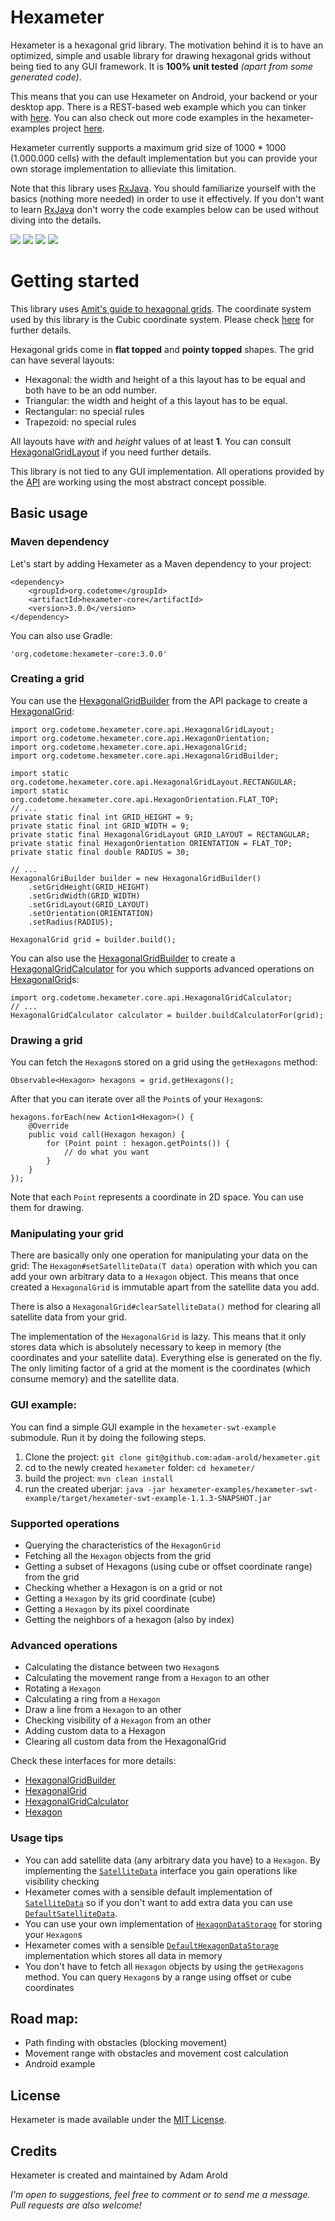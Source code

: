 # Hexameter

Hexameter is a hexagonal grid library. The motivation behind it is to have
an optimized, simple and usable library for drawing hexagonal grids without
being tied to any GUI framework.
It is **100% unit tested** *(apart from some generated code)*.

This means that you can use Hexameter on Android, your backend or your desktop app.
There is a REST-based web example which you can tinker with [here][herokurestlink].
You can also check out more code examples in the hexameter-examples project [here][exampleprojectslink].

Hexameter currently supports a maximum grid size of 1000 * 1000 (1.000.000 cells) with the default implementation but
you can provide your own storage implementation to allieviate this limitation.

Note that this library uses [RxJava][rxlink]. You should familiarize yourself with the basics (nothing more needed) in order
to use it effectively. If you don't want to learn [RxJava][rxlink] don't worry the code examples below can be used without
diving into the details.

[![][travis img]][travis]
[![][maven img]][maven]
[![][codecov img]][codecov]
[![][license img]][license]

# Getting started

This library uses [Amit's guide to hexagonal grids][amitlink]. The coordinate system used by this library is the Cubic coordinate system.
Please check [here][cubecoords] for further details.

Hexagonal grids come in **flat topped** and **pointy topped** shapes. The grid can have several layouts:
 - Hexagonal: the width and height of a this layout has to be equal and both have to be an odd number.
 - Triangular: the width and height of a this layout has to be equal.
 - Rectangular: no special rules
 - Trapezoid: no special rules

All layouts have *with* and *height* values of at least **1**.
You can consult [HexagonalGridLayout][hexgridlayout] if you need further details.

This library is not tied to any GUI implementation. All operations provided by the [API][api] are working using the most abstract concept possible.

## Basic usage

### Maven dependency
Let's start by adding Hexameter as a Maven dependency to your project:

    <dependency>
	    <groupId>org.codetome</groupId>
	    <artifactId>hexameter-core</artifactId>
	    <version>3.0.0</version>
    </dependency>

You can also use Gradle:

    'org.codetome:hexameter-core:3.0.0'


### Creating a grid

You can use the [HexagonalGridBuilder][hexgridbuilder] from the API package to create a [HexagonalGrid][hexgrid]:

    import org.codetome.hexameter.core.api.HexagonalGridLayout;
    import org.codetome.hexameter.core.api.HexagonOrientation;
    import org.codetome.hexameter.core.api.HexagonalGrid;
    import org.codetome.hexameter.core.api.HexagonalGridBuilder;

    import static org.codetome.hexameter.core.api.HexagonalGridLayout.RECTANGULAR;
    import static org.codetome.hexameter.core.api.HexagonOrientation.FLAT_TOP;
    // ...
    private static final int GRID_HEIGHT = 9;
    private static final int GRID_WIDTH = 9;
    private static final HexagonalGridLayout GRID_LAYOUT = RECTANGULAR;
    private static final HexagonOrientation ORIENTATION = FLAT_TOP;
    private static final double RADIUS = 30;

    // ...
    HexagonalGriBuilder builder = new HexagonalGridBuilder()
        .setGridHeight(GRID_HEIGHT)
        .setGridWidth(GRID_WIDTH)
        .setGridLayout(GRID_LAYOUT)
        .setOrientation(ORIENTATION)
        .setRadius(RADIUS);

    HexagonalGrid grid = builder.build();

You can also use the [HexagonalGridBuilder][hexgridbuilder] to create a [HexagonalGridCalculator][hexgridcalc] for you which supports advanced operations
on [HexagonalGrid][hexgrid]s:

    import org.codetome.hexameter.core.api.HexagonalGridCalculator;
    // ...
    HexagonalGridCalculator calculator = builder.buildCalculatorFor(grid);

### Drawing a grid

You can fetch the `Hexagon`s stored on a grid using the `getHexagons` method:

    Observable<Hexagon> hexagons = grid.getHexagons();

After that you can iterate over all the `Point`s of your `Hexagon`s:

    hexagons.forEach(new Action1<Hexagon>() {
        @Override
        public void call(Hexagon hexagon) {
            for (Point point : hexagon.getPoints()) {
                // do what you want
            }
        }
    });


Note that each `Point` represents a coordinate in 2D space. You can use them for drawing.

### Manipulating your grid

There are basically only one operation for manipulating your data on the grid:
The `Hexagon#setSatelliteData(T data)` operation with which you can add your own arbitrary
data to a `Hexagon` object. This means that once created a `HexagonalGrid` is immutable apart from the
satellite data you add.

There is also a `HexagonalGrid#clearSatelliteData()` method for clearing all satellite data from your grid.

The implementation of the `HexagonalGrid` is lazy. This means that it only stores data which is absolutely necessary
to keep in memory (the coordinates and your satellite data). Everything else is generated on the fly. The only limiting
factor of a grid at the moment is the coordinates (which consume memory) and the satellite data.

### GUI example:

You can find a simple GUI example in the `hexameter-swt-example` submodule. Run it by doing the following steps.

1. Clone the project: `git clone git@github.com:adam-arold/hexameter.git`
2. cd to the newly created `hexameter` folder: `cd hexameter/`
3. build the project: `mvn clean install`
4. run the created uberjar: `java -jar hexameter-examples/hexameter-swt-example/target/hexameter-swt-example-1.1.3-SNAPSHOT.jar`


### Supported operations
 - Querying the characteristics of the `HexagonGrid`
 - Fetching all the `Hexagon` objects from the grid
 - Getting a subset of Hexagons (using cube or offset coordinate range) from the grid
 - Checking whether a Hexagon is on a grid or not
 - Getting a `Hexagon` by its grid coordinate (cube)
 - Getting a `Hexagon` by its pixel coordinate
 - Getting the neighbors of a hexagon (also by index)

### Advanced operations
 - Calculating the distance between two `Hexagon`s
 - Calculating the movement range from a `Hexagon` to an other
 - Rotating a `Hexagon`
 - Calculating a ring from a `Hexagon`
 - Draw a line from a `Hexagon` to an other
 - Checking visibility of a `Hexagon` from an other
 - Adding custom data to a Hexagon
 - Clearing all custom data from the HexagonalGrid

Check these interfaces for more details:

- [HexagonalGridBuilder][hexgridbuilder]
- [HexagonalGrid][hexgrid]
- [HexagonalGridCalculator][hexgridcalc]
- [Hexagon][hex]

### Usage tips
 - You can add satellite data (any arbitrary data you have) to a `Hexagon`. By implementing the [`SatelliteData`][satdatlink] interface you gain operations like visibility checking
 - Hexameter comes with a sensible default implementation of [`SatelliteData`][satdatlink] so if you don't want to add extra data you can use [`DefaultSatelliteData`][defsatdatlink].
 - You can use your own implementation of [`HexagonDataStorage`][hexdatstorlink] for storing your `Hexagon`s
 - Hexameter comes with a sensible [`DefaultHexagonDataStorage`][defhexdatstorlink] implementation which stores all data in memory
 - You don't have to fetch all `Hexagon` objects by using the `getHexagons` method. You can query `Hexagon`s by a range using offset or cube coordinates

## Road map:
 - Path finding with obstacles  (blocking movement)
 - Movement range with obstacles and movement cost calculation
 - Android example

## License
Hexameter is made available under the [MIT License](http://www.opensource.org/licenses/mit-license.php).

## Credits
Hexameter is created and maintained by Adam Arold

*I'm open to suggestions, feel free to comment or to send me a message.
Pull requests are also welcome!*

[travis]:https://travis-ci.org/Hexworks/hexameter
[travis img]:https://api.travis-ci.org/Hexworks/hexameter.svg?branch=master

[maven]:http://search.maven.org/#search%7Cga%7C1%7Cg%3A%22org.codetome%22%20AND%20a%3A%22hexameter-core%22
[maven img]:https://maven-badges.herokuapp.com/maven-central/org.codetome/hexameter-core/badge.svg

[codecov img]:https://codecov.io/github/Hexworks/hexameter/coverage.svg?branch=master
[codecov]:https://codecov.io/github/Hexworks/hexameter?branch=master

[license]:https://github.com/Hexworks/hexameter/blob/master/LICENSE
[license img]:https://img.shields.io/badge/License-MIT-blue.svg

[amitlink]:http://www.redblobgames.com/grids/hexagons/
[cubecoords]:http://www.redblobgames.com/grids/hexagons/#coordinates
[herokurestlink]:http://hexameter-rest-example.herokuapp.com/
[exampleprojectslink]:https://github.com/Hexworks/hexameter/tree/master/hexameter-examples

[hexgridlayout]:https://github.com/Hexworks/hexameter/blob/master/hexameter-core/src/main/java/org/codetome/hexameter/core/api/HexagonalGridLayout.java
[hexgridbuilder]:https://github.com/Hexworks/hexameter/blob/master/hexameter-core/src/main/java/org/codetome/hexameter/core/api/HexagonalGridBuilder.java
[api]:https://github.com/Hexworks/hexameter/tree/master/hexameter-core/src/main/java/org/codetome/hexameter/core/api
[hexgrid]:https://github.com/Hexworks/hexameter/blob/master/hexameter-core/src/main/java/org/codetome/hexameter/core/api/HexagonalGrid.java
[hexgridcalc]:https://github.com/Hexworks/hexameter/blob/master/hexameter-core/src/main/java/org/codetome/hexameter/core/api/HexagonalGridCalculator.java
[hex]:https://github.com/Hexworks/hexameter/blob/master/hexameter-core/src/main/java/org/codetome/hexameter/core/api/Hexagon.java
[rxlink]:https://github.com/ReactiveX/RxJava/wiki/How-To-Use-RxJava
[satdatlink]:https://github.com/Hexworks/hexameter/blob/master/hexameter-core/src/main/java/org/codetome/hexameter/core/api/contract/SatelliteData.java
[defsatdatlink]:https://github.com/Hexworks/hexameter/blob/master/hexameter-core/src/main/java/org/codetome/hexameter/core/api/defaults/DefaultSatelliteData.java
[hexdatstorlink]:https://github.com/Hexworks/hexameter/blob/master/hexameter-core/src/main/java/org/codetome/hexameter/core/api/contract/HexagonDataStorage.java
[defhexdatstorlink]:https://github.com/Hexworks/hexameter/blob/master/hexameter-core/src/main/java/org/codetome/hexameter/core/api/defaults/DefaultHexagonDataStorage.java
